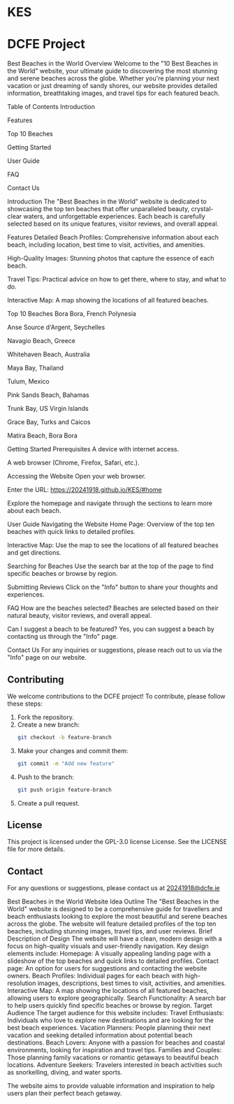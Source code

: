 # KES
# DCFE Project

Best Beaches in the World
Overview
Welcome to the "10 Best Beaches in the World" website, your ultimate guide to discovering the most stunning and serene beaches across the globe. Whether you're planning your next vacation or just dreaming of sandy shores, our website provides detailed information, breathtaking images, and travel tips for each featured beach.

Table of Contents
Introduction

Features

Top 10 Beaches

Getting Started

User Guide

FAQ

Contact Us

Introduction
The "Best Beaches in the World" website is dedicated to showcasing the top ten beaches that offer unparalleled beauty, crystal-clear waters, and unforgettable experiences. Each beach is carefully selected based on its unique features, visitor reviews, and overall appeal.

Features
Detailed Beach Profiles: Comprehensive information about each beach, including location, best time to visit, activities, and amenities.

High-Quality Images: Stunning photos that capture the essence of each beach.

Travel Tips: Practical advice on how to get there, where to stay, and what to do.

Interactive Map: A map showing the locations of all featured beaches.

Top 10 Beaches
Bora Bora, French Polynesia

Anse Source d'Argent, Seychelles

Navagio Beach, Greece

Whitehaven Beach, Australia

Maya Bay, Thailand

Tulum, Mexico

Pink Sands Beach, Bahamas

Trunk Bay, US Virgin Islands

Grace Bay, Turks and Caicos

Matira Beach, Bora Bora

Getting Started
Prerequisites
A device with internet access.

A web browser (Chrome, Firefox, Safari, etc.).

Accessing the Website
Open your web browser.

Enter the URL: https://20241918.github.io/KES/#home

Explore the homepage and navigate through the sections to learn more about each beach.

User Guide
Navigating the Website
Home Page: Overview of the top ten beaches with quick links to detailed profiles.

Interactive Map: Use the map to see the locations of all featured beaches and get directions.

Searching for Beaches
Use the search bar at the top of the page to find specific beaches or browse by region.

Submitting Reviews
Click on the "Info" button to share your thoughts and experiences.

FAQ
How are the beaches selected?
Beaches are selected based on their natural beauty, visitor reviews, and overall appeal.

Can I suggest a beach to be featured?
Yes, you can suggest a beach by contacting us through the "Info" page.

Contact Us
For any inquiries or suggestions, please reach out to us via the "Info" page on our website.

## Contributing
We welcome contributions to the DCFE project! To contribute, please follow these steps:

1. Fork the repository.
2. Create a new branch:
    ```bash
    git checkout -b feature-branch
    ```
3. Make your changes and commit them:
    ```bash
    git commit -m "Add new feature"
    ```
4. Push to the branch:
    ```bash
    git push origin feature-branch
    ```
5. Create a pull request.

## License
This project is licensed under the GPL-3.0 license License. See the LICENSE file for more details.

## Contact
For any questions or suggestions, please contact us at 20241918@dcfe.ie

Best Beaches in the World Website
Idea Outline
The "Best Beaches in the World" website is designed to be a comprehensive guide for travellers and beach enthusiasts looking to explore the most beautiful and serene beaches across the globe. The website will feature detailed profiles of the top ten beaches, including stunning images, travel tips, and user reviews.
Brief Description of Design
The website will have a clean, modern design with a focus on high-quality visuals and user-friendly navigation. Key design elements include:
Homepage: A visually appealing landing page with a slideshow of the top beaches and quick links to detailed profiles.
Contact page: An option for users for suggestions and contacting the website owners.
Beach Profiles: Individual pages for each beach with high-resolution images, descriptions, best times to visit, activities, and amenities.
Interactive Map: A map showing the locations of all featured beaches, allowing users to explore geographically.
Search Functionality: A search bar to help users quickly find specific beaches or browse by region.
Target Audience
The target audience for this website includes:
Travel Enthusiasts: Individuals who love to explore new destinations and are looking for the best beach experiences.
Vacation Planners: People planning their next vacation and seeking detailed information about potential beach destinations.
Beach Lovers: Anyone with a passion for beaches and coastal environments, looking for inspiration and travel tips.
Families and Couples: Those planning family vacations or romantic getaways to beautiful beach locations.
Adventure Seekers: Travelers interested in beach activities such as snorkelling, diving, and water sports.

The website aims to provide valuable information and inspiration to help users plan their perfect beach getaway.

